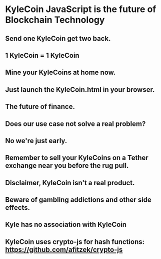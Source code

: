 # KyleCoin JavaScript is the future of Blockchain Technology

## Send one KyleCoin get two back.

## 1 KyleCoin = 1 KyleCoin

## Mine your KyleCoins at home now.

## Just launch the KyleCoin.html in your browser.

## The future of finance.

## Does our use case not solve a real problem?

## No we're just early.

## Remember to sell your KyleCoins on a Tether exchange near you before the rug pull.

## Disclaimer, KyleCoin isn't a real product.

## Beware of gambling addictions and other side effects.

## Kyle has no association with KyleCoin

## KyleCoin uses crypto-js for hash functions: https://github.com/afitzek/crypto-js


